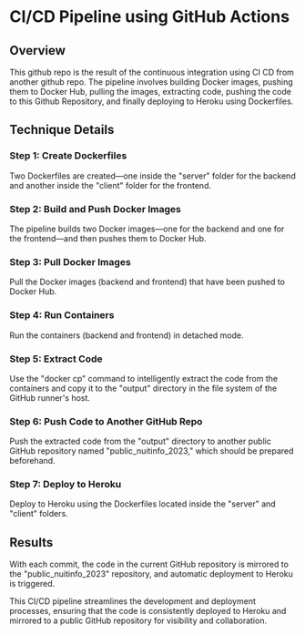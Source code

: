 # CI/CD Pipeline using GitHub Actions

## Overview
This github repo is the result of the continuous integration using CI CD from another github repo.
The pipeline involves building Docker images, pushing them to Docker Hub, pulling the images, extracting code, pushing the code to this Github Repository, and finally deploying to Heroku using Dockerfiles.

## Technique Details

### Step 1: Create Dockerfiles

Two Dockerfiles are created—one inside the "server" folder for the backend and another inside the "client" folder for the frontend.

### Step 2: Build and Push Docker Images

The pipeline builds two Docker images—one for the backend and one for the frontend—and then pushes them to Docker Hub.

### Step 3: Pull Docker Images

Pull the Docker images (backend and frontend) that have been pushed to Docker Hub.

### Step 4: Run Containers

Run the containers (backend and frontend) in detached mode.

### Step 5: Extract Code

Use the "docker cp" command to intelligently extract the code from the containers and copy it to the "output" directory in the file system of the GitHub runner's host.

### Step 6: Push Code to Another GitHub Repo

Push the extracted code from the "output" directory to another public GitHub repository named "public_nuitinfo_2023," which should be prepared beforehand.

### Step 7: Deploy to Heroku

Deploy to Heroku using the Dockerfiles located inside the "server" and "client" folders.

## Results

With each commit, the code in the current GitHub repository is mirrored to the "public_nuitinfo_2023" repository, and automatic deployment to Heroku is triggered.

This CI/CD pipeline streamlines the development and deployment processes, ensuring that the code is consistently deployed to Heroku and mirrored to a public GitHub repository for visibility and collaboration.
